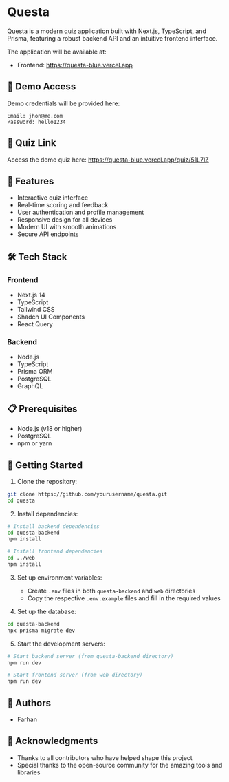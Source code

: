 # Questa

Questa is a modern quiz application built with Next.js, TypeScript, and Prisma, featuring a robust backend API and an intuitive frontend interface.

The application will be available at:

- Frontend: https://questa-blue.vercel.app

## 🔐 Demo Access

Demo credentials will be provided here:

```
Email: jhon@me.com
Password: hello1234
```

## 📝 Quiz Link

Access the demo quiz here: https://questa-blue.vercel.app/quiz/51L7lZ

## 🚀 Features

- Interactive quiz interface
- Real-time scoring and feedback
- User authentication and profile management
- Responsive design for all devices
- Modern UI with smooth animations
- Secure API endpoints

## 🛠️ Tech Stack

### Frontend

- Next.js 14
- TypeScript
- Tailwind CSS
- Shadcn UI Components
- React Query

### Backend

- Node.js
- TypeScript
- Prisma ORM
- PostgreSQL
- GraphQL

## 📋 Prerequisites

- Node.js (v18 or higher)
- PostgreSQL
- npm or yarn

## 🚀 Getting Started

1. Clone the repository:

```bash
git clone https://github.com/yourusername/questa.git
cd questa
```

2. Install dependencies:

```bash
# Install backend dependencies
cd questa-backend
npm install

# Install frontend dependencies
cd ../web
npm install
```

3. Set up environment variables:

   - Create `.env` files in both `questa-backend` and `web` directories
   - Copy the respective `.env.example` files and fill in the required values

4. Set up the database:

```bash
cd questa-backend
npx prisma migrate dev
```

5. Start the development servers:

```bash
# Start backend server (from questa-backend directory)
npm run dev

# Start frontend server (from web directory)
npm run dev
```

## 👥 Authors

- Farhan

## 🙏 Acknowledgments

- Thanks to all contributors who have helped shape this project
- Special thanks to the open-source community for the amazing tools and libraries

